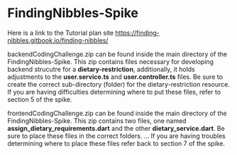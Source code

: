 # FindingNibbles-Spike
Here is a link to the Tutorial plan site https://finding-nibbles.gitbook.io/finding-nibbles/ 

backendCodingChallenge.zip can be found inside the main directory of the FindingNibbles-Spike. This zip contains files necessary for developing backend strucutre for a **dietary-restriction**, additionally, it holds adjustments to the **user.service.ts** and **user.controller.ts** files. Be sure to create the correct sub-directory (folder) for the dietary-restriction resource. If you are having difficulties determining where to put these files, refer to section 5 of the spike.  

frontendCodingChallenge.zip can be found inside the main directory of the FindingNibbles-Spike. This zip contains two files, one named **assign_dietary_requirements.dart** and the other **dietary_service.dart**. Be sure to place these files in the correct folders. ... If you are having troubles determining where to place these files refer back to section 7 of the spike.   
